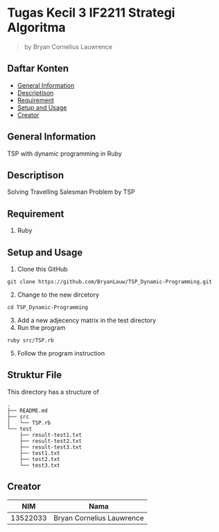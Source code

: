# Tugas Kecil 3 IF2211 Strategi Algoritma
> by Bryan Cornelius Lauwrence

## Daftar Konten
* [General Information](#general-information)
* [Descriptison](#description)
* [Requirement](#requirement)
* [Setup and Usage](#setup-and-usage)
* [Creator](#creator)

## General Information
TSP with dynamic programming in Ruby

## Descriptison
Solving Travelling Salesman Problem by TSP

## Requirement
1. Ruby

## Setup and Usage
1. Clone this GitHub
```
git clone https://github.com/BryanLauw/TSP_Dynamic-Programming.git
```
2. Change to the new dircetory
```
cd TSP_Dynamic-Programming
```
3. Add a new adjecency matrix in the test directory
4. Run the program
```
ruby src/TSP.rb
```
5. Follow the program instruction

## Struktur File
This directory has a structure of
```
.
├── README.md
├── src
│   └── TSP.rb
└── test
    ├── result-test1.txt
    ├── result-test2.txt
    ├── result-test3.txt
    ├── test1.txt
    ├── test2.txt
    └── test3.txt
```

## Creator
| NIM | Nama |
|-----|------|
| 13522033 | Bryan Cornelius Lauwrence |